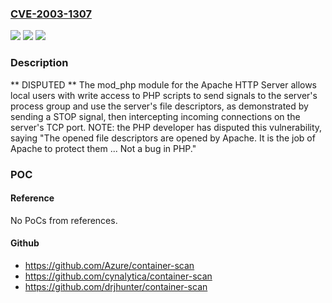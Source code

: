 ### [CVE-2003-1307](https://cve.mitre.org/cgi-bin/cvename.cgi?name=CVE-2003-1307)
![](https://img.shields.io/static/v1?label=Product&message=n%2Fa&color=blue)
![](https://img.shields.io/static/v1?label=Version&message=n%2Fa&color=blue)
![](https://img.shields.io/static/v1?label=Vulnerability&message=n%2Fa&color=brighgreen)

### Description

** DISPUTED **  The mod_php module for the Apache HTTP Server allows local users with write access to PHP scripts to send signals to the server's process group and use the server's file descriptors, as demonstrated by sending a STOP signal, then intercepting incoming connections on the server's TCP port.  NOTE: the PHP developer has disputed this vulnerability, saying "The opened file descriptors are opened by Apache. It is the job of Apache to protect them ... Not a bug in PHP."

### POC

#### Reference
No PoCs from references.

#### Github
- https://github.com/Azure/container-scan
- https://github.com/cynalytica/container-scan
- https://github.com/drjhunter/container-scan

